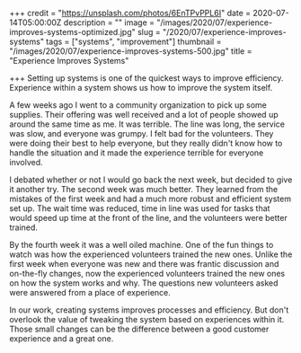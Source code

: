 +++
credit = "https://unsplash.com/photos/6EnTPvPPL6I"
date = 2020-07-14T05:00:00Z
description = ""
image = "/images/2020/07/experience-improves-systems-optimized.jpg"
slug = "/2020/07/experience-improves-systems"
tags = ["systems", "improvement"]
thumbnail = "/images/2020/07/experience-improves-systems-500.jpg"
title = "Experience Improves Systems"

+++
Setting up systems is one of the quickest ways to improve efficiency. Experience within a system shows us how to improve the system itself.

<!--more-->

A few weeks ago I went to a community organization to pick up some supplies. Their offering was well received and a lot of people showed up around the same time as me. It was terrible. The line was long, the service was slow, and everyone was grumpy. I felt bad for the volunteers. They were doing their best to help everyone, but they really didn't know how to handle the situation and it made the experience terrible for everyone involved.

I debated whether or not I would go back the next week, but decided to give it another try. The second week was much better. They learned from the mistakes of the first week and had a much more robust and efficient system set up. The wait time was reduced, time in line was used for tasks that would speed up time at the front of the line, and the volunteers were better trained.

By the fourth week it was a well oiled machine. One of the fun things to watch was how the experienced volunteers trained the new ones. Unlike the first week when everyone was new and there was frantic discussion and on-the-fly changes, now the experienced volunteers trained the new ones on how the system works and why. The questions new volunteers asked were answered from a place of experience.

In our work, creating systems improves processes and efficiency. But don't overlook the value of tweaking the system based on experiences within it. Those small changes can be the difference between a good customer experience and a great one.